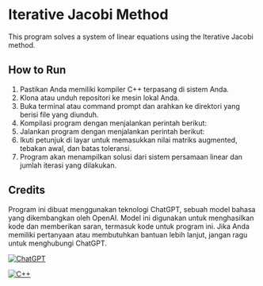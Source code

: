 # Iterative Jacobi Method

This program solves a system of linear equations using the Iterative Jacobi method.

## How to Run

1. Pastikan Anda memiliki kompiler C++ terpasang di sistem Anda.
2. Klona atau unduh repositori ke mesin lokal Anda.
3. Buka terminal atau command prompt dan arahkan ke direktori yang berisi file yang diunduh.
4. Kompilasi program dengan menjalankan perintah berikut:
5. Jalankan program dengan menjalankan perintah berikut:
6. Ikuti petunjuk di layar untuk memasukkan nilai matriks augmented, tebakan awal, dan batas toleransi.
7. Program akan menampilkan solusi dari sistem persamaan linear dan jumlah iterasi yang dilakukan.


## Credits

Program ini dibuat menggunakan teknologi ChatGPT, sebuah model bahasa yang dikembangkan oleh OpenAI. Model ini digunakan untuk menghasilkan kode dan memberikan saran, termasuk kode untuk program ini. Jika Anda memiliki pertanyaan atau membutuhkan bantuan lebih lanjut, jangan ragu untuk menghubungi ChatGPT.

[![ChatGPT](https://img.shields.io/badge/Powered%20by-ChatGPT-9cf)](https://chat.openai.com/)

[![C++](https://img.shields.io/badge/Build%20with-C++-9cf)](https://isocpp.org/)
